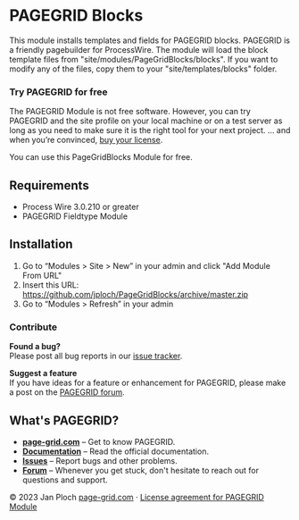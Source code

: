 # PAGEGRID Blocks
This module installs templates and fields for PAGEGRID blocks. PAGEGRID is a friendly pagebuilder for ProcessWire.
The module will load the block template files from "site/modules/PageGridBlocks/blocks". If you want to modify any of the files, copy them to your
"site/templates/blocks" folder.

### Try PAGEGRID for free  
The PAGEGRID Module is not free software. However, you can try PAGEGRID and the site profile on your local machine or on a test server as long as you need to make sure it is the right tool for your next project. … and when you’re convinced, [buy your license](https://page-grid.com/buy).

You can use this PageGridBlocks Module for free. 

## Requirements
- Process Wire 3.0.210 or greater
- PAGEGRID Fieldtype Module

## Installation

1. Go to “Modules > Site > New” in your admin and click "Add Module From URL"
2. Insert this URL: https://github.com/jploch/PageGridBlocks/archive/master.zip
3. Go to “Modules > Refresh” in your admin

### Contribute

**Found a bug?**  
Please post all bug reports in our [issue tracker](https://github.com/jploch/FieldtypePageGrid/issues/).

**Suggest a feature**  
If you have ideas for a feature or enhancement for PAGEGRID, please make a post on the [PAGEGRID forum](https://processwire.com/talk/forum/64-pagegrid/).

## What's PAGEGRID?
- **[page-grid.com](https://page-grid.com)** – Get to know PAGEGRID.
- **[Documentation](https://page-grid.com/docs/)** – Read the official documentation.
- **[Issues](https://github.com/jploch/FieldtypePageGrid/issues/)** – Report bugs and other problems.
- **[Forum](https://processwire.com/talk/forum/64-pagegrid/)** – Whenever you get stuck, don't hesitate to reach out for questions and support.

© 2023 Jan Ploch
[page-grid.com](https://page-grid.com) · [License agreement for PAGEGRID Module](https://github.com/jploch/FieldtypePageGrid/blob/main/LICENSE.md)

